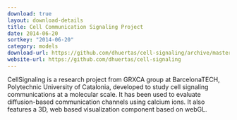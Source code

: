 ```yaml
---
download: true
layout: download-details
title: Cell Communication Signaling Project
date: 2014-06-20
sortkey: "2014-06-20"
category: models
download-url: https://github.com/dhuertas/cell-signaling/archive/master.zip
website-url: https://github.com/dhuertas/cell-signaling
---
```


CellSignaling is a research project from GRXCA group at BarcelonaTECH, Polytechnic University of Catalonia, developed to study cell signaling communications at a molecular scale. It has been used to evaluate diffusion-based communication channels using calcium ions. It also features a 3D, web based visualization component based on webGL.
